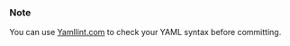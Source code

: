 

### Note

You can use [Yamllint.com](http://yamllint.com/) to check your YAML syntax before committing.





